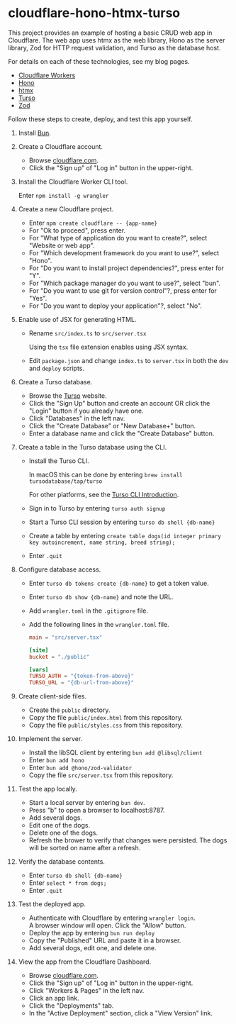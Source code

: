 # cloudflare-hono-htmx-turso

This project provides an example of hosting a basic CRUD web app in Cloudflare.
The web app uses htmx as the web library, Hono as the server library,
Zod for HTTP request validation, and Turso as the database host.

For details on each of these technologies, see my blog pages.

- [Cloudflare Workers](https://mvolkmann.github.io/blog/topics/#/blog/cloudflare-workers/)
- [Hono](https://mvolkmann.github.io/blog/topics/#/blog/hono/)
- [htmx](https://mvolkmann.github.io/blog/topics/#/blog/htmx/)
- [Turso](https://mvolkmann.github.io/blog/topics/#/blog/turso/)
- [Zod](https://mvolkmann.github.io/blog/topics/#/blog/zod/)

Follow these steps to create, deploy, and test this app yourself.

1. Install [Bun](https://bun.sh).

1. Create a Cloudflare account.

   - Browse [cloudflare.com](https://www.cloudflare.com).
   - Click the "Sign up" of "Log in" button in the upper-right.

1. Install the Cloudflare Worker CLI tool.

   Enter `npm install -g wrangler`

1. Create a new Cloudflare project.

   - Enter `npm create cloudflare -- {app-name}`
   - For "Ok to proceed", press enter.
   - For "What type of application do you want to create?",
     select "Website or web app".
   - For "Which development framework do you want to use?",
     select "Hono".
   - For "Do you want to install project dependencies?", press enter for "Y".
   - For "Which package manager do you want to use?", select "bun".
   - For "Do you want to use git for version control"?, press enter for "Yes".
   - For "Do you want to deploy your application"?, select "No".

1. Enable use of JSX for generating HTML.

   - Rename `src/index.ts` to `src/server.tsx`

     Using the `tsx` file extension enables using JSX syntax.

   - Edit `package.json` and change `index.ts` to `server.tsx`
     in both the `dev` and `deploy` scripts.

1. Create a Turso database.

   - Browse the [Turso](https://turso.tech) website.
   - Click the "Sign Up" button and create an account
     OR click the "Login" button if you already have one.
   - Click "Databases" in the left nav.
   - Click the "Create Database" or "New Database+" button.
   - Enter a database name and click the "Create Database" button.

1. Create a table in the Turso database using the CLI.

   - Install the Turso CLI.

     In macOS this can be done by entering
     `brew install tursodatabase/tap/turso`

     For other platforms, see the
     [Turso CLI Introduction](https://docs.turso.tech/cli).

   - Sign in to Turso by entering `turso auth signup`

   - Start a Turso CLI session by entering `turso db shell {db-name}`

   - Create a table by entering
     `create table dogs(id integer primary key autoincrement, name string, breed string);`
   - Enter `.quit`

1. Configure database access.

   - Enter `turso db tokens create {db-name}` to get a token value.

   - Enter `turso db show {db-name}` and note the URL.

   - Add `wrangler.toml` in the `.gitignore` file.

   - Add the following lines in the `wrangler.toml` file.

     ```toml
     main = "src/server.tsx"

     [site]
     bucket = "./public"

     [vars]
     TURSO_AUTH = "{token-from-above}"
     TURSO_URL = "{db-url-from-above}"
     ```

1. Create client-side files.

   - Create the `public` directory.
   - Copy the file `public/index.html` from this repository.
   - Copy the file `public/styles.css` from this repository.

1. Implement the server.

   - Install the libSQL client by entering `bun add @libsql/client`
   - Enter `bun add hono`
   - Enter `bun add @hono/zod-validator`
   - Copy the file `src/server.tsx` from this repository.

1. Test the app locally.

   - Start a local server by entering `bun dev`.
   - Press "b" to open a browser to localhost:8787.
   - Add several dogs.
   - Edit one of the dogs.
   - Delete one of the dogs.
   - Refresh the brower to verify that changes were persisted.
     The dogs will be sorted on name after a refresh.

1. Verify the database contents.

   - Enter `turso db shell {db-name}`
   - Enter `select * from dogs;`
   - Enter `.quit`

1. Test the deployed app.

   - Authenticate with Cloudflare by entering `wrangler login`.  
     A browser window will open. Click the "Allow" button.
   - Deploy the app by entering `bun run deploy`
   - Copy the "Published" URL and paste it in a browser.
   - Add several dogs, edit one, and delete one.

1. View the app from the Cloudflare Dashboard.

   - Browse [cloudflare.com](https://www.cloudflare.com).
   - Click the "Sign up" of "Log in" button in the upper-right.
   - Click "Workers & Pages" in the left nav.
   - Click an app link.
   - Click the "Deployments" tab.
   - In the "Active Deployment" section, click a "View Version" link.
